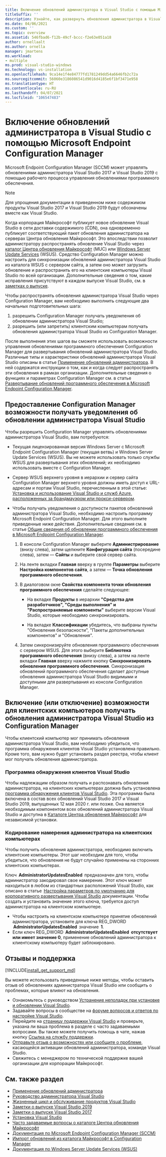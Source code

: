 ```yaml
---
title: Включение обновлений администратора в Visual Studio с помощью Microsoft Endpoint Configuration Manager
titleSuffix: ''
description: Узнайте, как развернуть обновления администратора в Visual Studio.
ms.date: 04/06/2021
ms.custom: ''
ms.topic: overview
ms.assetid: 546fbad6-f12b-49cf-bccc-f2e63e051a18
author: ornellaalt
ms.author: ornella
manager: jmartens
ms.workload:
- multiple
ms.prod: visual-studio-windows
ms.technology: vs-installation
ms.openlocfilehash: 9ca14e1f4e84777fd1781249dd54a6646fb2c72a
ms.sourcegitcommit: 56060e3186086541d9016d4185e6f1bf3471e958
ms.translationtype: HT
ms.contentlocale: ru-RU
ms.lasthandoff: 04/07/2021
ms.locfileid: "106547483"
---
```

# <a name="enabling-administrator-updates-to-visual-studio-with-microsoft-endpoint-configuration-manager"></a>Включение обновлений администратора в Visual Studio с помощью Microsoft Endpoint Configuration Manager

Microsoft Endpoint Configuration Manager (SCCM) может управлять обновлениями администратора Visual Studio 2017 и Visual Studio 2019 с помощью рабочего процесса управления обновлениями программного обеспечения.

> [!NOTE]
> Для упрощения документации в приведенном ниже содержимом продукты Visual Studio 2017 и Visual Studio 2019 будут обозначены вместе как Visual Studio.

Когда корпорация Майкрософт публикует новое обновление Visual Studio в сети доставки содержимого (CDN), она одновременно публикует соответствующий пакет обновления администратора на серверах Центра обновления Майкрософт. Это впоследствии позволит администратору распространять обновление Visual Studio через [каталог Центра обновления Майкрософт](https://www.catalog.update.microsoft.com/Home.aspx) (MUC) или [Windows Server Update Services](https://docs.microsoft.com/windows-server/administration/windows-server-update-services/get-started/windows-server-update-services-wsus) (WSUS). Средство Configuration Manager можно настроить для синхронизации обновлений администратора Visual Studio из каталога WSUS с сервером сайта, а затем оно может загрузить обновление и распространить его на клиентские компьютеры Visual Studio по всей организации. Дополнительные сведения о том, какие исправления присутствуют в каждом выпуске Visual Studio, см. в [заметках о выпуске](https://docs.microsoft.com/visualstudio/releases/2019/release-notes). 

Чтобы распространять обновления администратора Visual Studio через Configuration Manager, вам необходимо выполнить следующие два начальных подготовительных шага: 
1. разрешить Configuration Manager получать уведомления об обновлении администратора Visual Studio; 
2. разрешить (или запретить) клиентским компьютерам получать обновления администратора Visual Studio из Configuration Manager.

После выполнения этих шагов вы сможете использовать возможности управления обновлениями программного обеспечения Configuration Manager для развертывания обновлений администратора Visual Studio. Различные типы и характеристики обновлений администратора Visual Studio описаны в статье [Применение обновлений администратора](../install/applying-administrator-updates.md). В ней содержатся инструкции о том, как и когда следует распространять эти обновления в рамках организации. Дополнительные сведения о функциях и параметрах Configuration Manager см. в статье [Развертывание обновлений программного обеспечения в Microsoft Endpoint Configuration Manager](https://docs.microsoft.com/mem/configmgr/sum/deploy-use/deploy-software-updates). 

## <a name="enable-configuration-manager-to-receive-visual-studio-administrator-update-notifications"></a>Предоставление Configuration Manager возможности получать уведомления об обновлении администратора Visual Studio 

Чтобы разрешить Configuration Manager управлять обновлениями администратора Visual Studio, вам потребуются: 

* Текущая лицензированная версия Windows Server с Microsoft Endpoint Configuration Manager (текущая ветвь) и Windows Server Update Services (WSUS). Вы не можете использовать только службы WSUS для развертывания этих обновлений; их необходимо использовать вместе с Configuration Manager. 

* Сервер WSUS верхнего уровня в иерархии и сервер сайта Configuration Manager верхнего уровня должны иметь доступ к URL-адресам и портам Visual Studio, перечисленным в этой статье: [Установка и использование Visual Studio и служб Azure, расположенных за брандмауэром или прокси-сервером](../install/install-and-use-visual-studio-behind-a-firewall-or-proxy-server.md).  

* Чтобы получать уведомления о доступности пакетов обновлений администратора Visual Studio, необходимо настроить программу Microsoft Endpoint Configuration Manager.  Для этого выполните приведенные ниже действия. Дополнительные сведения см. в статье [Общие сведения об обновлении программного обеспечения в Microsoft Endpoint Configuration Manager](https://docs.microsoft.com/mem/configmgr/sum/understand/software-updates-introduction).

  1. В консоли Configuration Manager выберите **Администрирование** (внизу слева), затем щелкните **Конфигурация сайта** (посередине слева), затем — **Сайты** и выберите свой сервер сайта. 

  2. На ленте вкладки **Главная** вверху в группе **Параметры** выберите **Настройка компонентов сайта**, а затем — **Точка обновления программного обеспечения**. 

  3. В диалоговом окне **Свойства компонента точки обновления программного обеспечения** сделайте следующее: 

        * На вкладке **Продукты** в иерархии **"Средства для разработчиков", "Среды выполнения" и "Распространяемые компоненты"** выберите версии Visual Studio, которые необходимо синхронизировать.   

        * На вкладке **Классификации** убедитесь, что выбраны пункты "Обновления безопасности", "Пакеты дополнительных компонентов" и "Обновления".   

  4. Затем синхронизируйте обновления программного обеспечения с сервером WSUS. Для этого выберите **Библиотека программного обеспечения** (внизу слева), а затем на ленте вкладки **Главная** вверху нажмите кнопку **Синхронизировать обновления программного обеспечения**. Синхронизация обновлений программного обеспечения сделает доступные обновления администратора Visual Studio видимыми и доступными для развертывания из консоли Configuration Manager.   

## <a name="enable-or-disable-client-machines-ability-to-receive-visual-studio-administrator-updates-from-configuration-manager"></a>Включение (или отключение) возможности для клиентских компьютеров получать обновления администратора Visual Studio из Configuration Manager

Чтобы клиентский компьютер мог принимать обновления администратора Visual Studio, вам необходимо убедиться, что программа обнаружения клиентов Visual Studio установлена правильно. Кроме того, вам нужно будет установить раздел реестра, чтобы клиент мог получать обновления администратора.  

### <a name="visual-studio-client-detector-utility"></a>Программа обнаружения клиентов Visual Studio 

Чтобы надлежащим образом получать и распознавать обновления администратора, на клиентских компьютерах должна быть установлена [программа обнаружения клиентов Visual Studio](https://support.microsoft.com/help/5001148). Эта программа была включена в состав всех обновлений Visual Studio 2017 и Visual Studio 2019, выпущенных 12 мая 2020 г. или позже. Она является необходимым компонентом всех обновлений администратора Visual Studio и доступна в [Каталоге Центра обновления Майкрософт](https://catalog.update.microsoft.com) для независимой установки. 

### <a name="encoding-administrator-intent-on-the-client-machines"></a>Кодирование намерения администратора на клиентских компьютерах 

Чтобы получить обновления администратора, необходимо включить клиентские компьютеры. Этот шаг необходим для того, чтобы убедиться, что обновления не будут случайно применены на сторонних клиентских компьютерах. 

Ключ  **AdministratorUpdatesEnabled**  предназначен для того, чтобы администратор закодировал свое намерение. Этот ключ может находиться в любом из стандартных расположений Visual Studio, как описано в статье  [Настройка параметров по умолчанию для корпоративного развертывания Visual Studio](https://docs.microsoft.com/visualstudio/install/set-defaults-for-enterprise-deployments) документации. Чтобы создать и установить значение этого ключа, требуется доступ администратора на клиентском компьютере. 

* Чтобы настроить на клиентском компьютере принятие обновлений администратора, установите для ключа REG_DWORD  **AdministratorUpdatesEnabled**  значение  **1**. 
* Если ключ REG_DWORD  **AdministratorUpdatesEnabled**  **отсутствует или имеет значение 0**, применение обновлений администратора к клиентскому компьютеру будет заблокировано. 

## <a name="feedback-and-support"></a>Отзывы и поддержка
[!INCLUDE[install_get_support_md](includes/install_get_support_md.md)]

Вы можете использовать приведенные ниже методы, чтобы оставить отзыв об обновлениях администратора Visual Studio или сообщить о проблемах, которые влияют на обновления.
* Ознакомьтесь с руководством [Устранение неполадок при установке и обновлении Visual Studio](../install/troubleshooting-installation-issues.md).
* Задавайте вопросы в сообществе на [форуме вопросов и ответов по настройке Visual Studio](https://docs.microsoft.com/answers/topics/vs-setup.html).
* Перейдите на [страницу поддержки Visual Studio](https://visualstudio.microsoft.com/vs/support/) и проверьте, указана ли ваша проблема в разделе с часто задаваемыми вопросами.  Вы также можете получить помощь в чате, нажав кнопку [Ссылка на службу поддержки](https://visualstudio.microsoft.com/vs/support/#talktous).
* [Отправьте отзыв о возможностях или сообщите о проблеме](https://aka.ms/vs/wsus/feedback), касающейся активации обновлений администратора, команде Visual Studio.
* Свяжитесь с менеджером по технической поддержке вашей организации для корпорации Майкрософт.

## <a name="see-also"></a>См. также раздел
* [Применение обновлений администратора](../install/applying-administrator-updates.md)
* [Руководство администратора Visual Studio](../install/visual-studio-administrator-guide.md)
* [Жизненный цикл и обслуживание продуктов Visual Studio](https://docs.microsoft.com/visualstudio/productinfo/vs-servicing-vs)
* [Заметки о выпуске Visual Studio 2019](https://docs.microsoft.com/visualstudio/releases/2019/release-notes)
* [Заметки о выпуске Visual Studio 2017](https://docs.microsoft.com/visualstudio/releasenotes/vs2017-relnotes)
* [Установка Visual Studio](../install/install-visual-studio.md)
* [Часто задаваемые вопросы о каталоге Центра обновления Майкрософт](https://www.catalog.update.microsoft.com/faq.aspx)
* [Документация по Microsoft Endpoint Configuration Manager (SCCM)](https://docs.microsoft.com/mem/configmgr)
* [Импорт обновлений из каталога Майкрософт в Configuration Manager](https://docs.microsoft.com/mem/configmgr/sum/get-started/synchronize-software-updates#import-updates-from-the-microsoft-update-catalog)
* [Документация по Windows Server Update Services (WSUS)](https://docs.microsoft.com/windows-server/administration/windows-server-update-services/get-started-windows-server-update-services-wsus)
